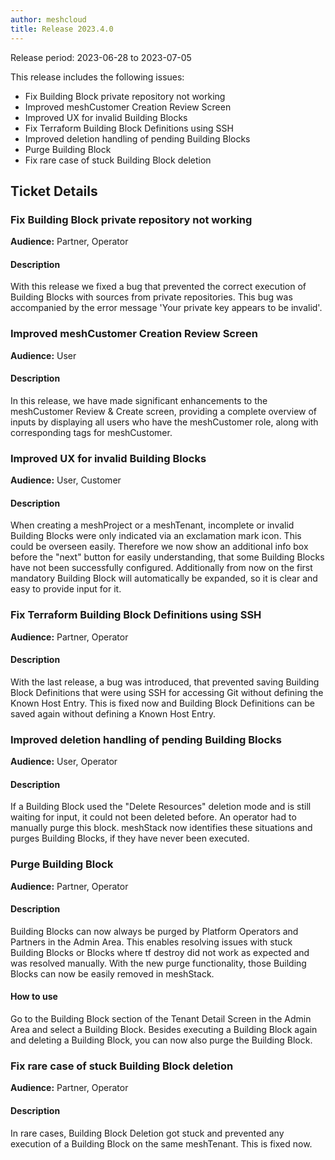 ```yaml
---
author: meshcloud
title: Release 2023.4.0
---
```


Release period: 2023-06-28 to 2023-07-05

This release includes the following issues:
* Fix Building Block private repository not working
* Improved meshCustomer Creation Review Screen
* Improved UX for invalid Building Blocks
* Fix Terraform Building Block Definitions using SSH
* Improved deletion handling of pending Building Blocks
* Purge Building Block
* Fix rare case of stuck Building Block deletion
<!--truncate-->

## Ticket Details
### Fix Building Block private repository not working
**Audience:** Partner, Operator


#### Description
With this release we fixed a bug that prevented the correct execution of Building Blocks with sources from private 
repositories. This bug was accompanied by the error message 'Your private key appears to be invalid'.

### Improved meshCustomer Creation Review Screen
**Audience:** User


#### Description
In this release, we have made significant enhancements to the meshCustomer Review & Create screen, providing a 
complete overview of inputs by displaying all users who have the meshCustomer role, along with corresponding tags 
for meshCustomer.

### Improved UX for invalid Building Blocks
**Audience:** User, Customer


#### Description
When creating a meshProject or a meshTenant, incomplete or invalid Building Blocks were only indicated
via an exclamation mark icon. This could be overseen easily. Therefore we now show an additional info box
before the "next" button for easily understanding, that some Building Blocks have not been successfully
configured. Additionally from now on the first mandatory Building Block will automatically be
expanded, so it is clear and easy to provide input for it.

### Fix Terraform Building Block Definitions using SSH
**Audience:** Partner, Operator


#### Description
With the last release, a bug was introduced, that prevented saving Building Block Definitions that were
using SSH for accessing Git without defining the Known Host Entry. This is fixed now and Building Block
Definitions can be saved again without defining a Known Host Entry.

### Improved deletion handling of pending Building Blocks
**Audience:** User, Operator


#### Description
If a Building Block used the "Delete Resources" deletion mode and is still waiting for input, it could
not been deleted before. An operator had to manually purge this block. meshStack now identifies these
situations and purges Building Blocks, if they have never been executed.

### Purge Building Block
**Audience:** Partner, Operator


#### Description
Building Blocks can now always be purged by Platform Operators and Partners in the Admin Area. This enables
resolving issues with stuck Building Blocks or Blocks where tf destroy did not work as expected and was resolved
manually. With the new purge functionality, those Building Blocks can now be easily removed in meshStack.

#### How to use
Go to the Building Block section of the Tenant Detail Screen in the Admin Area and select a Building Block. Besides executing
a Building Block again and deleting a Building Block, you can now also purge the Building Block.

### Fix rare case of stuck Building Block deletion
**Audience:** Partner, Operator


#### Description
In rare cases, Building Block Deletion got stuck and prevented any execution of a Building Block on the same meshTenant.
This is fixed now.

